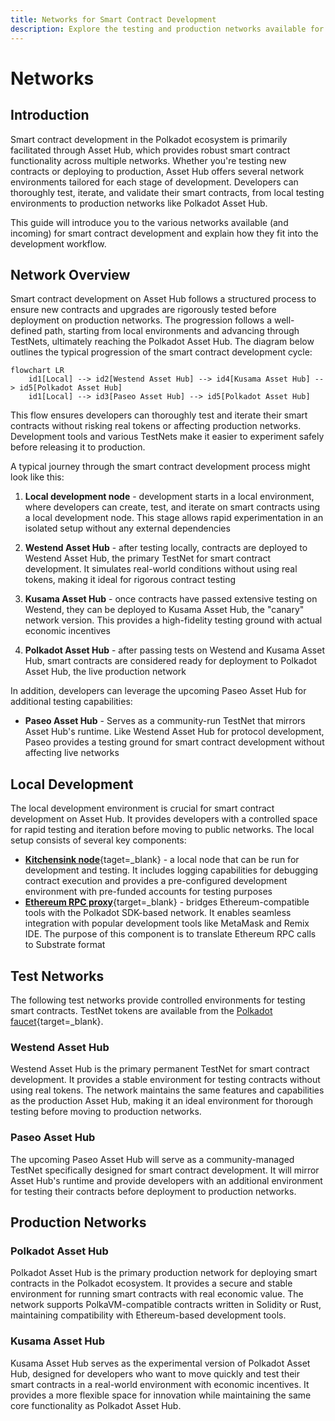 ```yaml
---
title: Networks for Smart Contract Development
description: Explore the testing and production networks available for smart contract development on Asset Hub, including Westend Asset Hub, Kusama Asset Hub, and Polkadot Asset Hub.
---
```


# Networks

## Introduction

Smart contract development in the Polkadot ecosystem is primarily facilitated through Asset Hub, which provides robust smart contract functionality across multiple networks. Whether you're testing new contracts or deploying to production, Asset Hub offers several network environments tailored for each stage of development. Developers can thoroughly test, iterate, and validate their smart contracts, from local testing environments to production networks like Polkadot Asset Hub.

This guide will introduce you to the various networks available (and incoming) for smart contract development and explain how they fit into the development workflow.

## Network Overview

Smart contract development on Asset Hub follows a structured process to ensure new contracts and upgrades are rigorously tested before deployment on production networks. The progression follows a well-defined path, starting from local environments and advancing through TestNets, ultimately reaching the Polkadot Asset Hub. The diagram below outlines the typical progression of the smart contract development cycle:

``` mermaid
flowchart LR
    id1[Local] --> id2[Westend Asset Hub] --> id4[Kusama Asset Hub] --> id5[Polkadot Asset Hub]
    id1[Local] --> id3[Paseo Asset Hub] --> id5[Polkadot Asset Hub]
```

This flow ensures developers can thoroughly test and iterate their smart contracts without risking real tokens or affecting production networks. Development tools and various TestNets make it easier to experiment safely before releasing it to production.

A typical journey through the smart contract development process might look like this:

1. **Local development node** - development starts in a local environment, where developers can create, test, and iterate on smart contracts using a local development node. This stage allows rapid experimentation in an isolated setup without any external dependencies

2. **Westend Asset Hub** - after testing locally, contracts are deployed to Westend Asset Hub, the primary TestNet for smart contract development. It simulates real-world conditions without using real tokens, making it ideal for rigorous contract testing

3. **Kusama Asset Hub** - once contracts have passed extensive testing on Westend, they can be deployed to Kusama Asset Hub, the "canary" network version. This provides a high-fidelity testing ground with actual economic incentives

4. **Polkadot Asset Hub** - after passing tests on Westend and Kusama Asset Hub, smart contracts are considered ready for deployment to Polkadot Asset Hub, the live production network

In addition, developers can leverage the upcoming Paseo Asset Hub for additional testing capabilities:

- **Paseo Asset Hub** - Serves as a community-run TestNet that mirrors Asset Hub's runtime. Like Westend Asset Hub for protocol development, Paseo provides a testing ground for smart contract development without affecting live networks

## Local Development

The local development environment is crucial for smart contract development on Asset Hub. It provides developers with a controlled space for rapid testing and iteration before moving to public networks. The local setup consists of several key components:

- [**Kitchensink node**](https://paritytech.github.io/polkadot-sdk/master/pallet_revive_eth_rpc/subxt_client/src_chain/runtime_types/kitchensink_runtime/index.html){taget=\_blank} - a local node that can be run for development and testing. It includes logging capabilities for debugging contract execution and provides a pre-configured development environment with pre-funded accounts for testing purposes
- [**Ethereum RPC proxy**](https://paritytech.github.io/polkadot-sdk/master/pallet_revive_eth_rpc/index.html){target=\_blank} - bridges Ethereum-compatible tools with the Polkadot SDK-based network. It enables seamless integration with popular development tools like MetaMask and Remix IDE. The purpose of this component is to translate Ethereum RPC calls to Substrate format

## Test Networks

The following test networks provide controlled environments for testing smart contracts. TestNet tokens are available from the [Polkadot faucet](https://faucet.polkadot.io/){target=\_blank}.

### Westend Asset Hub

Westend Asset Hub is the primary permanent TestNet for smart contract development. It provides a stable environment for testing contracts without using real tokens. The network maintains the same features and capabilities as the production Asset Hub, making it an ideal environment for thorough testing before moving to production networks.

### Paseo Asset Hub

The upcoming Paseo Asset Hub will serve as a community-managed TestNet specifically designed for smart contract development. It will mirror Asset Hub's runtime and provide developers with an additional environment for testing their contracts before deployment to production networks.

## Production Networks

### Polkadot Asset Hub

Polkadot Asset Hub is the primary production network for deploying smart contracts in the Polkadot ecosystem. It provides a secure and stable environment for running smart contracts with real economic value. The network supports PolkaVM-compatible contracts written in Solidity or Rust, maintaining compatibility with Ethereum-based development tools.

### Kusama Asset Hub

Kusama Asset Hub serves as the experimental version of Polkadot Asset Hub, designed for developers who want to move quickly and test their smart contracts in a real-world environment with economic incentives. It provides a more flexible space for innovation while maintaining the same core functionality as Polkadot Asset Hub.